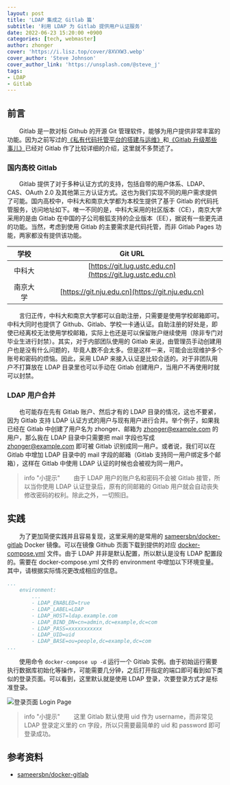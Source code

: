 ```yaml
---
layout: post
title: 'LDAP 集成之 Gitlab 篇'
subtitle: '利用 LDAP 为 Gitlab 提供用户认证服务'
date: 2022-06-23 15:20:00 +0900
categories: [tech, webmaster]
author: zhonger
cover: 'https://i.lisz.top/cover/8XVXW3.webp'
cover_author: 'Steve Johnson'
cover_author_link: 'https://unsplash.com/@steve_j'
tags:  
- LDAP
- Gitlab
---
```


## 前言

&emsp;&emsp;Gitlab 是一款对标 Github 的开源 Git 管理软件，能够为用户提供非常丰富的功能。因为之前写过的[《私有代码托管平台的搭建与运维》](../tech/docker/gitlab.html)和[《Gitlab 升级那些事儿》](./gitlab-upgrade.html)已经对 Gitlab 作了比较详细的介绍，这里就不多赘述了。

### 国内高校 Gitlab

&emsp;&emsp;Gitlab 提供了对于多种认证方式的支持，包括自带的用户体系、LDAP、CAS、OAuth 2.0 及其他第三方认证方式。这也为我们实现不同的用户需求提供了可能。国内高校中，中科大和南京大学都为本校生提供了基于 Gitlab 的代码托管服务，访问地址如下。唯一不同的是，中科大采用的社区版本（CE），南京大学采用的是由 Gitlab 在中国的子公司极狐支持的企业版本（EE），据说有一些更先进的功能。当然，考虑到使用 Gitlab 的主要需求是代码托管，而非 Gitlab Pages 功能，两家都没有提供该功能。

| 学校 | Git URL |
| :---: | :---: |
| 中科大 | [https://git.lug.ustc.edu.cn](https://git.lug.ustc.edu.cn) |
| 南京大学 | [https://git.nju.edu.cn](https://git.nju.edu.cn) |

&emsp;&emsp;言归正传，中科大和南京大学都可以自助注册，只需要是使用学校邮箱即可。中科大同时也提供了 Github、Gitlab、学校一卡通认证。自助注册的好处是，即使已经离校无法使用学校邮箱，实际上也还是可以保留账户继续使用（除非专门对毕业生进行封禁）。其实，对于内部团队使用的 Gitlab 来说，由管理员手动创建用户也是没有什么问题的，毕竟人数不会太多。但是这样一来，可能会出现维护多个账号和密码的烦恼。因此，采用 LDAP 来接入认证是比较合适的。对于非团队用户不打算放在 LDAP 目录里也可以手动在 Gitlab 创建用户，当用户不再使用时就可以封禁。

### LDAP 用户合并

&emsp;&emsp;也可能存在先有 Gitlab 账户、然后才有的 LDAP 目录的情况，这也不要紧，因为 Gitlab 支持 LDAP 认证方式的用户与现有用户进行合并。举个例子，如果我已经在 Gitlab 中创建了用户名为 zhonger、邮箱为 zhonger@example.com 的用户，那么我在 LDAP 目录中只需要把 mail 字段也写成 zhonger@example.com 即可被 Gitlab 识别成同一用户。或者说，我们可以在 Gitlab 中增加 LDAP 目录中的 mail 字段的邮箱（Gitlab 支持同一用户绑定多个邮箱），这样在 Gitlab 中使用 LDAP 认证的时候也会被视为同一用户。

> info "小提示"
> &emsp;&emsp;由于 LDAP 用户的账户名和密码不会被 Gitlab 接管，所以当你使用 LDAP 认证登录后，原有的同邮箱的 Gitlab 用户就会自动丧失修改密码的权利。除此之外，一切照旧。

## 实践

&emsp;&emsp;为了更加简便实践并且容易复现，这里采用的是常用的 [sameersbn/docker-gitlab](https://github.com/sameersbn/docker-gitlab) Docker 镜像。可以在镜像 Github 页面下载到提供的对应 [docker-compose.yml](https://github.com/sameersbn/docker-gitlab/blob/master/docker-compose.yml) 文件。由于 LDAP 并非是默认配置，所以默认是没有 LDAP 配置段的。需要在 docker-compose.yml 文件的 environment 中增加以下环境变量。其中，请根据实际情况更改成相应的信息。

```yaml
...
    environment:
        ...
        - LDAP_ENABLED=true
        - LDAP_LABEL=LDAP
        - LDAP_HOST=ldap.example.com
        - LDAP_BIND_DN=cn=admin,dc=example,dc=com
        - LDAP_PASS=xxxxxxxxxxx
        - LDAP_UID=uid
        - LDAP_BASE=ou=people,dc=example,dc=com
...
```

&emsp;&emsp;使用命令 `docker-compose up -d` 运行一个 Gitlab 实例。由于初始运行需要执行数据库初始化等操作，可能需要几分钟，之后打开指定的端口即可看到如下类似的登录页面。可以看到，这里默认就是使用 LDAP 登录，次要登录方式才是标准登录。

![登录页面 Login Page](https://i.lisz.top/blog/BaWBKa.webp)

> info "小提示"
> &emsp;&emsp;这里 Gitlab 默认使用 uid 作为 username，而非常见 LDAP 登录定义里的 cn 字段，所以只需要最简单的 uid 和 password 即可登录成功。

## 参考资料

- [sameersbn/docker-gitlab](https://github.com/sameersbn/docker-gitlab)
